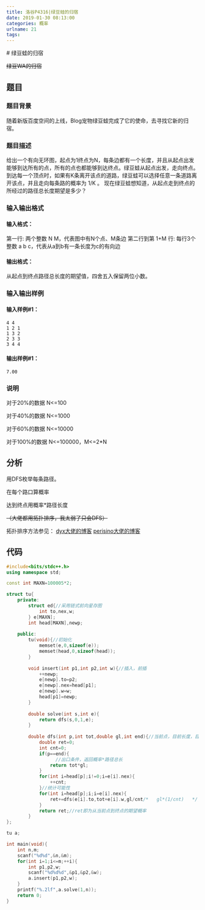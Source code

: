 ```yaml
---
title: 洛谷P4316|绿豆蛙的归宿
date: 2019-01-30 08:13:00
categories: 概率
urlname: 21
tags:
---
```

<!--markdown--># 绿豆蛙的归宿

~~绿豆WA的归宿~~

## 题目

### 题目背景

随着新版百度空间的上线，Blog宠物绿豆蛙完成了它的使命，去寻找它新的归宿。

### 题目描述

给出一个有向无环图，起点为1终点为N，每条边都有一个长度，并且从起点出发能够到达所有的点，所有的点也都能够到达终点。绿豆蛙从起点出发，走向终点。 到达每一个顶点时，如果有K条离开该点的道路，绿豆蛙可以选择任意一条道路离开该点，并且走向每条路的概率为 1/K 。 现在绿豆蛙想知道，从起点走到终点的所经过的路径总长度期望是多少？

### 输入输出格式

#### 输入格式：

第一行: 两个整数 N M，代表图中有N个点、M条边 第二行到第 1+M 行: 每行3个整数 a b c，代表从a到b有一条长度为c的有向边

#### 输出格式：

从起点到终点路径总长度的期望值，四舍五入保留两位小数。

### 输入输出样例

#### 输入样例#1：

```
4 4 
1 2 1 
1 3 2 
2 3 3 
3 4 4
```

#### 输出样例#1：

```
7.00
```

### 说明

对于20%的数据 N<=100

对于40%的数据 N<=1000

对于60%的数据 N<=10000

对于100%的数据 N<=100000，M<=2*N

## 分析

用DFS枚举每条路径。

在每个路口算概率

达到终点用概率*路径长度

~~（大佬都用拓扑排序，我太弱了只会DFS）~~

拓扑排序方法参见：
[dyx大佬的博客](https://www.cnblogs.com/saitoasuka/p/10337553.html)
[perisino大佬的博客](https://www.cnblogs.com/perisino/p/10338652.html)
## 代码

```cpp
#include<bits/stdc++.h>
using namespace std;

const int MAXN=100005*2;

struct tu{
	private:
		struct ed{//采用链式前向星存图
			int to,nex,w;
		} e[MAXN];
		int head[MAXN],newp;
		
	public:
		tu(void){//初始化
			memset(e,0,sizeof(e));
			memset(head,0,sizeof(head));
		}
		
		void insert(int p1,int p2,int w){//插入，前插
			++newp;
			e[newp].to=p2;
			e[newp].nex=head[p1];
			e[newp].w=w;
			head[p1]=newp;
		}
		
		double solve(int s,int e){
			return dfs(s,0,1,e);
		}
		
		double dfs(int p,int tot,double gl,int end){//当前点，目前长度，目前概率，结束点
			double ret=0;
			int cnt=0;
			if(p==end){
                  //出口条件，返回概率*路径总长
				return tot*gl;
			}
			for(int i=head[p];i!=0;i=e[i].nex){
				++cnt;
			}//统计可能性
			for(int i=head[p];i;i=e[i].nex){
				ret+=dfs(e[i].to,tot+e[i].w,gl/cnt/*   gl*(1/cnt)   */,end);
			}
			return ret;//ret即为从当前点到终点的期望概率
		}
};

tu a;

int main(void){
	int n,m;
	scanf("%d%d",&n,&m);
	for(int i=1;i<=m;++i){
		int p1,p2,w;
		scanf("%d%d%d",&p1,&p2,&w);
		a.insert(p1,p2,w);
	}
	printf("%.2lf",a.solve(1,n));
	return 0;
}

```

